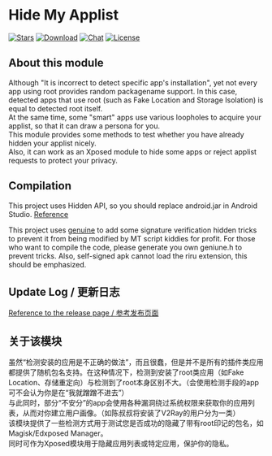 # Hide My Applist
[![Stars](https://img.shields.io/github/stars/Dr-TSNG/Hide-My-Applist?label=Stars)](https://github.com/Dr-TSNG)
[![Download](https://img.shields.io/github/v/release/Dr-TSNG/Hide-My-Applist?label=Download)](https://github.com/Dr-TSNG/Hide-My-Applist/releases/latest)
[![Chat](https://img.shields.io/badge/Telegram-Chat-blue.svg?logo=telegram)](https://t.me/HideMyApplist)
[![License](https://img.shields.io/github/license/Dr-TSNG/Hide-My-Applist?label=License)](https://choosealicense.com/licenses/gpl-3.0/)
## About this module  
Although "It is incorrect to detect specific app's installation", yet not every app using root provides random packagename support.
In this case, detected apps that use root (such as Fake Location and Storage Isolation) is equal to detected root itself.  
At the same time, some "smart" apps use various loopholes to acquire your applist, so that it can draw a persona for you.  
This module provides some methods to test whether you have already hidden your applist nicely.  
Also, it can work as an Xposed module to hide some apps or reject applist requests to protect your privacy.   
## Compilation
This project uses Hidden API, so you should replace android.jar in Android Studio. [Reference](https://github.com/anggrayudi/android-hidden-api)  

This project uses [genuine](https://github.com/brevent/genuine) to add some signature verification hidden tricks to prevent it from being modified by MT script kiddies for profit. For those who want to compile the code, please generate you own geniune.h to prevent tricks. Also, self-signed apk cannot load the riru extension, this should be emphasized.
## Update Log / 更新日志
[Reference to the release page / 参考发布页面](https://github.com/Dr-TSNG/Hide-My-Applist/releases)  

## 关于该模块  
虽然“检测安装的应用是不正确的做法”，而且很蠢，但是并不是所有的插件类应用都提供了随机包名支持。在这种情况下，检测到安装了root类应用（如Fake Location、存储重定向）与检测到了root本身区别不大。（会使用检测手段的app可不会认为你是在“我就蹭蹭不进去”）  
与此同时，部分“不安分”的app会使用各种漏洞绕过系统权限来获取你的应用列表，从而对你建立用户画像。（如陈叔叔将安装了V2Ray的用户分为一类）  
该模块提供了一些检测方式用于测试您是否成功的隐藏了带有root印记的包名，如Magisk/Edxposed Manager。  
同时可作为Xposed模块用于隐藏应用列表或特定应用，保护你的隐私。  
